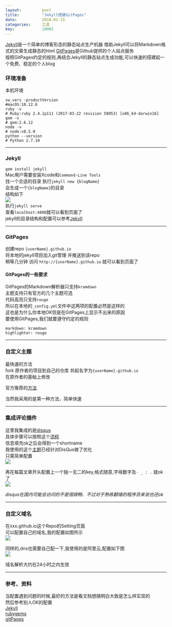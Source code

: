 ```yaml
---
layout:			post
title:			"Jekyll搭建GitPages"
date:			2018-01-15
categories:		工具
key: 			10002
---
```


[Jekyll](http://jekyllcn.com/)是一个简单的博客形态的静态站点生产机器
借助Jekyll可以将Markdown格式的文章生成静态的html
[GitPages](https://pages.github.com/)是Github提供的个人站点服务  
按照GitPages约定的规则,再结合Jekyll的静态站点生成功能,可以快速的搭建起一个免费、稳定的个人blog  
<!--more-->

### 环境准备
本机环境  
``` shell
sw_vers -productVersion		
#macOS:10.12.6
ruby -v 		
# Ruby:ruby 2.4.1p111 (2017-03-22 revision 58053) [x86_64-darwin16]
gem -v		
# gem:2.6.12
node -v		
# node:v8.5.0
python --version		
# Python 2.7.10
```
---

### Jekyll
`gem install jekyll`   
Mac用户需要安装Xcode和`Command-Line Tools`  
找一个合适的目录 执行`jekyll new {blogName}`  
会生成一个`{blogName}`的目录  
结构如下  
![](http://p2je2qbl0.bkt.clouddn.com/WX20180114-182913.png)  
执行`jekyll serve`  
查看`localhost:4000`就可以看到页面了  
jekyll的目录结构和配置可以参考[Jekyll](http://jekyllcn.com/docs/home/)  

---

### GitPages
创建repo `{userName}.github.io`  
将本地的jekyll项目加入git管理 并推送到该repo  
稍等几分钟 访问 `http://{userName}.github.io` 就可以看到页面了   

#### GitPages的一些要求
GitPages的Markdown解析器只支持`kramdown`  
主题支持只有官方的几个主题可选  
代码高亮只支持`rouge`  
所以在本地的`_config.yml`文件中这两项的配置必然是这样的  
这也是为什么你本地OK但是在GitPages上显示不出来的原因  
要使用GitPages,我们就要遵守约定的规则  

```
markdown: kramdown
highlighter: rouge
```

---

### 自定义主题
最快速的方法  
fork 原作者的项目到自己的仓库 并起名字为`{userName}.github.io`  
在原作者的基础上修改  

官方推荐的[方法](https://help.github.com/articles/adding-a-jekyll-theme-to-your-github-pages-site/)    

当然我采用的是第一种方法，简单快速  

---

### 集成评论插件
这里我集成的是[disqus](https://disqus.com/)  
具体步骤可以按照这个[流程](https://disqus.com/features/engage/)  
信息填充ok之后会得到一个shortname  
我使用的这个[主题](https://github.com/kitian616/jekyll-TeXt-theme)已经针对DisQus做了优化  
只需简单配置  
![](http://p2je2qbl0.bkt.clouddn.com/WX20180115-151411.png)  


再在每篇文章开头配置上一个独一无二的key,格式随意,字母数字及`- _ : .` 就ok了  
![](http://p2je2qbl0.bkt.clouddn.com/WX20180115-151639.png)  


*disqus在国内可能会访问的不是很顺畅、不过对于熟练翻墙的程序员来说也还ok* 

---

### 自定义域名
在xxx.github.io这个Repo的Setting页面  
可以配置自己的域名,我的配置如图所示  
 ![](http://p2je2qbl0.bkt.clouddn.com/WX20180115-152045.png)   
  

同样的,dns也需要自己配一下,我使用的是阿里云,配置如下图  
![](http://p2je2qbl0.bkt.clouddn.com/WX20180115-152322.png)  
  

域名解析大约在24小时之内生效  

---

### 参考、资料
当配置遇到问题的时候,最好的方法是看文档想搞明白大致是怎么样实现的  
然后参考别人OK的配置  
[Jekyll](http://jekyllcn.com/docs/home/)  
[rubygems](https://rubygems.org/)   
[gitPages](https://pages.github.com/)  